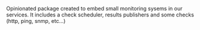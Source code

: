 Opinionated package created to embed small monitoring sysems in our services.
It includes a check scheduler, results publishers and some checks (http, ping, snmp, etc...)
